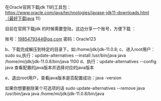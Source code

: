 在Oracle官网下载jdk 11的工具包：https://www.oracle.com/java/technologies/javase-jdk11-downloads.html（最好下载java 11）


目前在官网下载jdk 的时候需要登陆，这边分享一个账号，方便下载 ：

账号：1985479344@qq.com
密码：Oracle123


 b、下载完成解压到特定的目录下，如:/home/jdk/jdk-11.0.8;
 c、进入root用户：sudo su,执行：update-alternatives --install /usr/bin/java java /home/mi/jdk/jdk-11.0.8/bin/java 1100
 d、执行：update-alternatives --config java 查看配置的java版本并选择对应的java版本

 e、退出root用户，查看java版本是否配置成功：java -version

 如果你想要删除某个可选项的话
sudo update-alternatives --remove java /usr/bin/java java /home/mi/jdk/jdk-11.0.8/bin/java
